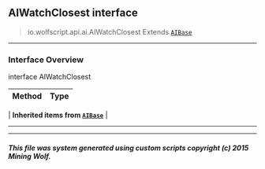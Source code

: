 ## AIWatchClosest __interface__

>io.wolfscript.api.ai.AIWatchClosest
>Extends [`AIBase`](AIBase.md)

---

### Interface Overview

interface AIWatchClosest

Method | Type   
--- | :--- 
 |
__Inherited items from [`AIBase`](AIBase.md)__ |





---



---


##### This file was system generated using custom scripts copyright (c) 2015 Mining Wolf.
	

